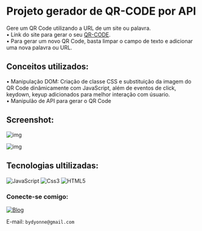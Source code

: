 # Projeto gerador de QR-CODE por API
Gere um QR Code utilizando a URL de um site ou palavra. <br>
• Link do site para gerar o seu [QR-CODE](https://dyonneeberty.github.io/dyonneEberty.github.io-QR-CODE/).
<br>
• Para gerar um novo QR Code, basta limpar o campo de texto e adicionar uma nova palavra ou URL.

## Conceitos utilizados:
• Manipulação DOM: Criação de classe CSS e substituição da imagem do QR Code dinâmicamente com JavaScript, além de eventos de click, keydown, keyup adicionados para melhor interação com úsuario.
<br>
• Manipulão de API para gerar o QR Code 
<br>

## Screenshot:
![img](https://github.com/dyonneEberty/QR-CODE/blob/main/img/qr-code.png?raw=true)

![img](https://github.com/dyonneEberty/QR-CODE/blob/main/img/qr-code2.png?raw=true)


## Tecnologias ultilizadas:
<img align="center" alt="JavaScript" src="https://img.shields.io/badge/JavaScript-323330?style=for-the-badge&logo=javascript&logoColor=F7DF1E">  <img align="center" alt="Css3" src="https://img.shields.io/badge/CSS3-1572B6?style=for-the-badge&logo=css3&logoColor=white">  <img align="center" alt="HTML5" src="https://img.shields.io/badge/HTML5-E34F26?style=for-the-badge&logo=html5&logoColor=white">

### Conecte-se comigo:

[![Blog](https://img.shields.io/badge/LinkedIn-0077B5?style=for-the-badge&logo=linkedin&logoColor=white)](https://www.linkedin.com/in/dyonne-cunha)

 E-mail: `bydyonne@gmail.com`
